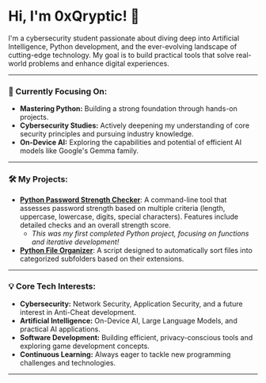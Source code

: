 # Hi, I'm 0xQryptic! 👋

I'm a cybersecurity student passionate about diving deep into Artificial Intelligence, Python development, and the ever-evolving landscape of cutting-edge technology. My goal is to build practical tools that solve real-world problems and enhance digital experiences.

---

### 🚀 Currently Focusing On:

* **Mastering Python:** Building a strong foundation through hands-on projects.
* **Cybersecurity Studies:** Actively deepening my understanding of core security principles and pursuing industry knowledge.
* **On-Device AI:** Exploring the capabilities and potential of efficient AI models like Google's Gemma family.

---

### 🛠️ My Projects:

* **[Python Password Strength Checker](https://github.com/0xQryptic/python-password-checker)**: A command-line tool that assesses password strength based on multiple criteria (length, uppercase, lowercase, digits, special characters). Features include detailed checks and an overall strength score.
    * *This was my first completed Python project, focusing on functions and iterative development!*
* **[Python File Organizer](https://github.com/0xQryptic/python-file-organizer.git)**: A script designed to automatically sort files into categorized subfolders based on their extensions.

---

### 💡 Core Tech Interests:

* **Cybersecurity:** Network Security, Application Security, and a future interest in Anti-Cheat development.
* **Artificial Intelligence:** On-Device AI, Large Language Models, and practical AI applications.
* **Software Development:** Building efficient, privacy-conscious tools and exploring game development concepts.
* **Continuous Learning:** Always eager to tackle new programming challenges and technologies.

---
